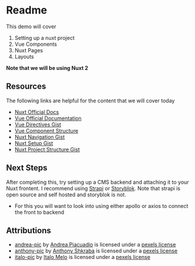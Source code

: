 # Readme

This demo will cover
1. Setting up a nuxt project
2. Vue Components
3. Nuxt Pages
4. Layouts

**Note that we will be using Nuxt 2**

## Resources
The following links are helpful for the content that we will cover today
- [Nuxt Official Docs](https://nuxtjs.org/)
- [Vue Official Documentation](https://vuejs.org/v2/guide/)
- [Vue Directives Gist](https://gist.github.com/lilyx13/bd6ceed5c3ffd642d01ce670fc8893b1)
- [Vue Component Structure](https://gist.github.com/lilyx13/7b28e3dfdb0e075e97706f08c8e4ce39)
- [Nuxt Navigation Gist](https://gist.github.com/lilyx13/3ae4627f079929978634d9d84b776f35)
- [Nuxt Setup Gist](https://gist.github.com/lilyx13/db43759b547b7cf909d4167d0577d482)
- [Nuxt Project Structure Gist](https://gist.github.com/lilyx13/4c973750fb63713d04f7d2f64fa20223)
## Next Steps
After completing this, try setting up a CMS backend and attaching it to your Nuxt frontent. I recommend using [Strapi](https://strapi.io) or [Storyblok](https://storyblok.com). Note that strapi is open source and self hosted and storyblok is not.

- For this you will want to look into using either apollo or axios to connect the front to backend


## Attributions
- [andrea-pic](https://www.pexels.com/photo/woman-in-collared-shirt-774909/) by [Andrea Piacuadio](https://www.pexels.com/@olly) is licensed under a [pexels license](https://www.pexels.com/license/)
- [anthony-pic](https://www.pexels.com/photo/a-woman-waring-a-wireless-headset-8192000/) by [Anthony Shkraba](https://www.pexels.com/@shkrabaanthony) is licensed under a [pexels license](https://www.pexels.com/license/)
- [italo-pic](https://www.pexels.com/photo/portrait-photo-of-smiling-man-with-his-arms-crossed-standing-in-front-of-white-wall-2379004/) by [Italo Melo](https://www.pexels.com/@italo-melo-881954) is licensed under a [pexels license](https://www.pexels.com/license/)
